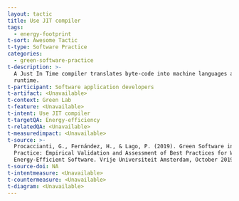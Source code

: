 ```yaml
---
layout: tactic
title: Use JIT compiler
tags:
  - energy-footprint
t-sort: Awesome Tactic
t-type: Software Practice
categories:
  - green-software-practice
t-description: >-
  A Just In Time compiler translates byte-code into machine languages at
  runtime.
t-participant: Software application developers
t-artifact: <Unavailable>
t-context: Green Lab
t-feature: <Unavailable>
t-intent: Use JIT compiler
t-targetQA: Energy-efficiency
t-relatedQA: <Unavailable>
t-measuredimpact: <Unavailable>
t-source: >-
  Procaccianti, G., Fernández, H., & Lago, P. (2019). Green Software in
  Practice: Empirical Validation and Assessment of Best Practices for Writing
  Energy-Efficient Software. Vrije Universiteit Amsterdam, October 2019.
t-source-doi: NA
t-intentmeasure: <Unavailable>
t-countermeasure: <Unavailable>
t-diagram: <Unavailable>
---
```


